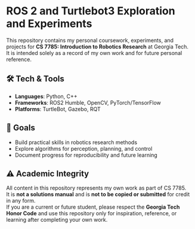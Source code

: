 # ROS 2 and Turtlebot3 Exploration and Experiments

This repository contains my personal coursework, experiments, and projects for **CS 7785: Introduction to Robotics Research** at Georgia Tech.  
It is intended solely as a record of my own work and for future personal reference.

## 🛠️ Tech & Tools
- **Languages**: Python, C++
- **Frameworks**: ROS2 Humble, OpenCV, PyTorch/TensorFlow
- **Platforms**: TurtleBot, Gazebo, RQT

## 🚀 Goals
- Build practical skills in robotics research methods
- Explore algorithms for perception, planning, and control
- Document progress for reproducibility and future learning

## ⚠️ Academic Integrity
All content in this repository represents my own work as part of CS 7785.  
It is **not a solutions manual** and is **not to be copied or submitted** for credit in any form.  
If you are a current or future student, please respect the **Georgia Tech Honor Code** and use this repository only for inspiration, reference, or learning after completing your own work.
